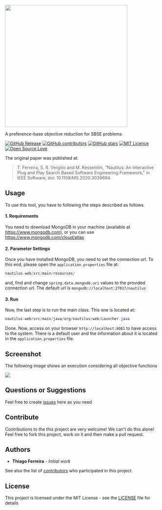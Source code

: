 <img src="https://user-images.githubusercontent.com/114015/101218438-135c5080-3651-11eb-9191-ce6ff0be2d4f.png" width="400px">

A preference-base objective reduction for SBSE problems

[![GitHub Release](https://img.shields.io/github/release/nautilus-framework/nautilus-framework.svg)](https://github.com/nautilus-framework/nautilus-framework/releases/latest)
[![GitHub contributors](https://img.shields.io/github/contributors/nautilus-framework/nautilus-framework.svg)](https://github.com/nautilus-framework/nautilus-framework/graphs/contributors)
[![GitHub stars](https://img.shields.io/github/stars/nautilus-framework/nautilus-framework.svg)](https://github.com/almende/nautilus-framework/nautilus-framework)
[![MIT Licence](https://badges.frapsoft.com/os/mit/mit.svg?v=103)](https://opensource.org/licenses/mit-license.php)
[![Open Source Love](https://badges.frapsoft.com/os/v1/open-source.svg?v=103)](https://github.com/ellerbrock/open-source-badges/)

The original paper was published at:

> T. Ferreira, S. R. Vergilio and M. Kessentini, "Nautilus: An Interactive Plug and Play Search Based Software Engineering Framework," in IEEE Software, doi: 10.1109/MS.2020.3039694.

## Usage

To use this tool, you have to following the steps described as follows.

#### 1. Requirements

You need to download MongoDB in your machine (available at https://www.mongodb.com), or you can use https://www.mongodb.com/cloud/atlas

#### 2. Parameter Settings

Once you have installed MongoDB, you need to set the connection url. To this end, please open the  ```application.properties``` file at:

```java
nautilus-web/src/main/resources/
```

and, find and change ```spring.data.mongodb.uri``` values to the provided connection url. The default url is ```mongodb://localhost:27017/nautilus```

#### 3. Run

Now, the last step is to run the main class. This one is located at:

```java
nautilus-web/src/main/java/org/nautilus/web/Launcher.java
```

Done. Now, access on your browser ```http://localhost:8081``` to have access to the system. There is a default user and the information about it is located in the  ```application.properties``` file.

## Screenshot

The following image shows an execution considering all objective functions

<kbd>
  <img src="https://user-images.githubusercontent.com/114015/101218578-51f20b00-3651-11eb-8bc7-39cad9b448a0.png">
</kbd>

## Questions or Suggestions

Feel free to create <a href="https://github.com/nautilus-framework/nautilus-framework/issues">issues</a> here as you need

## Contribute

Contributions to the this project are very welcome! We can't do this alone! Feel free to fork this project, work on it and then make a pull request.

## Authors

* **Thiago Ferreira** - *Initial work*

See also the list of [contributors](https://github.com/nautilus-framework/nautilus-framework/graphs/contributors) who participated in this project.

## License

This project is licensed under the MIT License - see the [LICENSE](LICENSE) file for details

